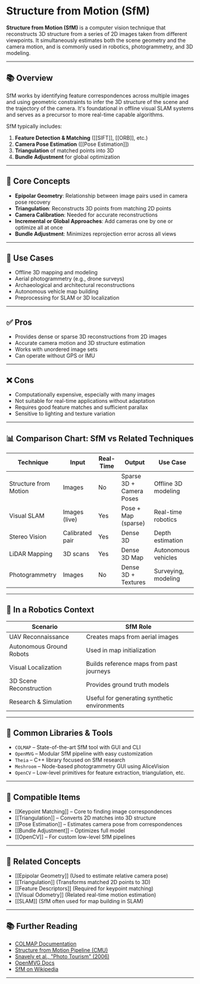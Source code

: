 # Structure from Motion (SfM)

**Structure from Motion (SfM)** is a computer vision technique that reconstructs 3D structure from a series of 2D images taken from different viewpoints. It simultaneously estimates both the scene geometry and the camera motion, and is commonly used in robotics, photogrammetry, and 3D modeling.

---

## 📚 Overview

SfM works by identifying feature correspondences across multiple images and using geometric constraints to infer the 3D structure of the scene and the trajectory of the camera. It's foundational in offline visual SLAM systems and serves as a precursor to more real-time capable algorithms.

SfM typically includes:
1. **Feature Detection & Matching** ([[SIFT]], [[ORB]], etc.)
2. **Camera Pose Estimation** ([[Pose Estimation]])
3. **Triangulation** of matched points into 3D
4. **Bundle Adjustment** for global optimization

---

## 🧠 Core Concepts

- **Epipolar Geometry**: Relationship between image pairs used in camera pose recovery  
- **Triangulation**: Reconstructs 3D points from matching 2D points  
- **Camera Calibration**: Needed for accurate reconstructions  
- **Incremental or Global Approaches**: Add cameras one by one or optimize all at once  
- **Bundle Adjustment**: Minimizes reprojection error across all views  

---

## 🧰 Use Cases

- Offline 3D mapping and modeling  
- Aerial photogrammetry (e.g., drone surveys)  
- Archaeological and architectural reconstructions  
- Autonomous vehicle map building  
- Preprocessing for SLAM or 3D localization  

---

## ✅ Pros

- Provides dense or sparse 3D reconstructions from 2D images  
- Accurate camera motion and 3D structure estimation  
- Works with unordered image sets  
- Can operate without GPS or IMU  

---

## ❌ Cons

- Computationally expensive, especially with many images  
- Not suitable for real-time applications without adaptation  
- Requires good feature matches and sufficient parallax  
- Sensitive to lighting and texture variation  

---

## 📊 Comparison Chart: SfM vs Related Techniques

| Technique            | Input           | Real-Time | Output             | Use Case                  |
|----------------------|------------------|-----------|----------------------|----------------------------|
| Structure from Motion| Images           | No        | Sparse 3D + Camera Poses | Offline 3D modeling     |
| Visual SLAM          | Images (live)    | Yes       | Pose + Map (sparse)     | Real-time robotics        |
| Stereo Vision        | Calibrated pair  | Yes       | Dense 3D               | Depth estimation          |
| LiDAR Mapping        | 3D scans         | Yes       | Dense 3D Map           | Autonomous vehicles       |
| Photogrammetry       | Images           | No        | Dense 3D + Textures    | Surveying, modeling       |

---

## 🤖 In a Robotics Context

| Scenario                  | SfM Role                                      |
|---------------------------|-----------------------------------------------|
| UAV Reconnaissance        | Creates maps from aerial images               |
| Autonomous Ground Robots  | Used in map initialization                    |
| Visual Localization       | Builds reference maps from past journeys      |
| 3D Scene Reconstruction   | Provides ground truth models                  |
| Research & Simulation     | Useful for generating synthetic environments  |

---

## 🔧 Common Libraries & Tools

- `COLMAP` – State-of-the-art SfM tool with GUI and CLI  
- `OpenMVG` – Modular SfM pipeline with easy customization  
- `Theia` – C++ library focused on SfM research  
- `Meshroom` – Node-based photogrammetry GUI using AliceVision  
- `OpenCV` – Low-level primitives for feature extraction, triangulation, etc.  

---

## 🔧 Compatible Items

- [[Keypoint Matching]] – Core to finding image correspondences  
- [[Triangulation]] – Converts 2D matches into 3D structure  
- [[Pose Estimation]] – Estimates camera pose from correspondences  
- [[Bundle Adjustment]] – Optimizes full model  
- [[OpenCV]] – For custom low-level SfM pipelines  

---

## 🔗 Related Concepts

- [[Epipolar Geometry]] (Used to estimate relative camera pose)  
- [[Triangulation]] (Transforms matched 2D points to 3D)  
- [[Feature Descriptors]] (Required for keypoint matching)  
- [[Visual Odometry]] (Related real-time motion estimation)  
- [[SLAM]] (SfM often used for map building in SLAM)  

---

## 📚 Further Reading

- [COLMAP Documentation](https://colmap.github.io/)  
- [Structure from Motion Pipeline (CMU)](https://cmu-robotics.github.io/sfm/)  
- [Snavely et al., "Photo Tourism" (2006)](https://www.cs.cornell.edu/projects/phototourism/)  
- [OpenMVG Docs](https://openmvg.readthedocs.io/en/latest/)  
- [SfM on Wikipedia](https://en.wikipedia.org/wiki/Structure_from_motion)

---
